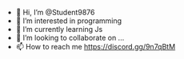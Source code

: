 - 👋 Hi, I’m @Student9876
- 👀 I’m interested in programming 
- 🌱 I’m currently learning Js
- 💞️ I’m looking to collaborate on ...
- 📫 How to reach me https://discord.gg/9n7qBtM

<!---
Student9876/Student9876 is a ✨ special ✨ repository because its `README.md` (this file) appears on your GitHub profile.
You can click the Preview link to take a look at your changes.
--->
